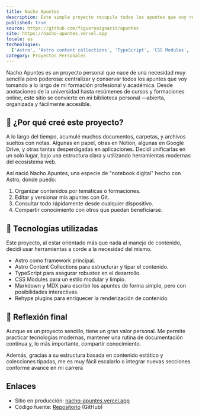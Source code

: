 ```yaml
---
title: Nacho Apuntes
description: Este simple proyecto recopila todos los apuntes que voy realizando a lo largo de mi carrera profesional, coleccionando apuntes de estudios universitarios, cursos o formaciones.
published: true
source: https://github.com/figueroaignacio/apuntes
site: https://nacho-apuntes.vercel.app
locale: es
technologies:
  ['Astro', 'Astro content collections', 'TypeScript', 'CSS Modules', 'Rehype', 'Markdown', 'MDX']
category: Proyectos Personales
---
```


Nacho Apuntes es un proyecto personal que nace de una necesidad muy sencilla pero poderosa: centralizar y conservar todos los apuntes que voy tomando a lo largo de mi formación profesional y académica. Desde anotaciones de la universidad hasta resúmenes de cursos y formaciones online, este sitio se convierte en mi biblioteca personal —abierta, organizada y fácilmente accesible.

## 🧠 ¿Por qué creé este proyecto?

A lo largo del tiempo, acumulé muchos documentos, carpetas, y archivos sueltos con notas. Algunas en papel, otras en Notion, algunas en Google Drive, y otras tantas desperdigadas en aplicaciones. Decidí unificarlas en un solo lugar, bajo una estructura clara y utilizando herramientas modernas del ecosistema web.

Así nació Nacho Apuntes, una especie de "notebook digital" hecho con Astro, donde puedo:

1. Organizar contenidos por temáticas o formaciones.
2. Editar y versionar mis apuntes con Git.
3. Consultar todo rápidamente desde cualquier dispositivo.
4. Compartir conocimiento con otros que puedan beneficiarse.

## 🚀 Tecnologías utilizadas

Este proyecto, al estar orientado más que nada al manejo de contenido, decidí usar herramientas a corde a la necesidad del mismo.

- Astro como framework principal.
- Astro Content Collections para estructurar y tipar el contenido.
- TypeScript para asegurar robustez en el desarrollo.
- CSS Modules para un estilo modular y limpio.
- Markdown y MDX para escribir los apuntes de forma simple, pero con posibilidades interactivas.
- Rehype plugins para enriquecer la renderización de contenido.

## 💬 Reflexión final

Aunque es un proyecto sencillo, tiene un gran valor personal. Me permite practicar tecnologías modernas, mantener una rutina de documentación continua y, lo más importante, compartir conocimiento.

Además, gracias a su estructura basada en contenido estático y colecciones tipadas, me es muy fácil escalarlo o integrar nuevas secciones conforme avance en mi carrera

## Enlaces

- Sitio en producción: [nacho-apuntes.vercel.app](https://nacho-apuntes.vercel.app)
- Código fuente: [Repositorio](https://github.com/figueroaignacio/apuntes) (GitHub)
